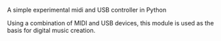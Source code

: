 A simple experimental midi and USB controller in Python

Using a combination of MIDI and USB devices, this module is used as the basis for digital music creation.
